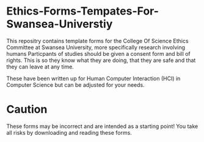 # Ethics-Forms-Tempates-For-Swansea-Universtiy
This repositry contains template forms for the College Of Science Ethics Committee at Swansea University, more specifically research involving humans
Particpants of studies should be given a consent form and bill of rights. This is so they know what they are doing, that they are safe and that they can leave at any time.

These have been written up for Human Computer Interaction (HCI) in Computer Science but can be adjusted for your needs. 

# Caution 
These forms may be incorrect and are intended as a starting point! You take all risks by downloading and reading these forms. 
